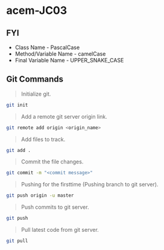 # acem-JC03


## FYI
* Class Name - PascalCase
* Method/Variable Name - camelCase
* Final Variable Name - UPPER_SNAKE_CASE



## Git Commands
> Initialize git.
```bash
git init
```
> Add a remote git server origin link.
```bash
git remote add origin <origin_name>
```
> Add files to track.
```bash
git add .
```
> Commit the file changes.
```bash
git commit -m "<commit message>"
```
> Pushing for the firsttime (Pushing branch to git server).
```bash
git push origin -u master
```
> Push commits to git server.
```bash
git push 
```
> Pull latest code from git server.
```bash
git pull 
```
